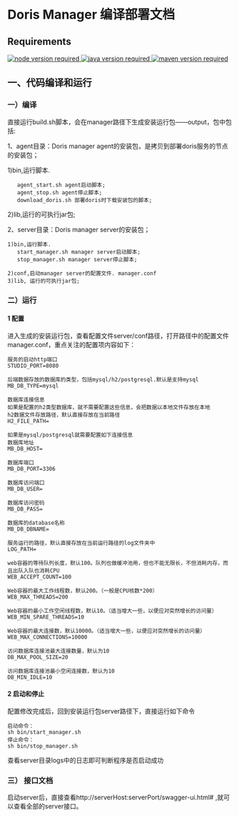 # Doris Manager 编译部署文档

## Requirements
<a href="https://github.com/apache/incubator-doris-manager">
    <img src="https://img.shields.io/badge/Node-%3E14.17.6-blue" alt="node version required" />
</a>
<a href="https://github.com/apache/incubator-doris-manager">
    <img src="https://img.shields.io/badge/Java-%3E%3D1.8.0-blue" alt="java version required" />
</a>
<a href="https://github.com/apache/incubator-doris-manager">
    <img src="https://img.shields.io/badge/Maven-%3E%3D3.0.0-blue" alt="maven version required" />
</a>

## 一、代码编译和运行
### 一）编译
直接运行build.sh脚本，会在manager路径下生成安装运行包——output，包中包括:

1、agent目录：Doris manager agent的安装包，是拷贝到部署doris服务的节点的安装包；

   1)bin,运行脚本.

       agent_start.sh agent启动脚本;
       agent_stop.sh agent停止脚本;
       download_doris.sh 部署doris时下载安装包的脚本;
   2)lib,运行的可执行jar包;

2、server目录：Doris manager server的安装包；
   
    1)bin,运行脚本.
       start_manager.sh manager server启动脚本;
       stop_manager.sh manager server停止脚本;

    2)conf,启动manager server的配置文件. manager.conf
    3)lib, 运行的可执行jar包;

### 二）运行
#### 1 配置
进入生成的安装运行包，查看配置文件server/conf路径，打开路径中的配置文件manager.conf，重点关注的配置项内容如下：
```$xslt
服务的启动http端口
STUDIO_PORT=8080

后端数据存放的数据库的类型，包括mysql/h2/postgresql.默认是支持mysql
MB_DB_TYPE=mysql

数据库连接信息
如果是配置的h2类型数据库，就不需要配置这些信息，会把数据以本地文件存放在本地
h2数据文件存放路径，默认直接存放在当前路径
H2_FILE_PATH=

如果是mysql/postgresql就需要配置如下连接信息
数据库地址
MB_DB_HOST=

数据库端口
MB_DB_PORT=3306

数据库访问端口
MB_DB_USER=

数据库访问密码
MB_DB_PASS=

数据库的database名称
MB_DB_DBNAME=

服务运行的路径，默认直接存放在当前运行路径的log文件夹中
LOG_PATH=

web容器的等待队列长度，默认100。队列也做缓冲池用，但也不能无限长，不但消耗内存，而且出队入队也消耗CPU
WEB_ACCEPT_COUNT=100

Web容器的最大工作线程数，默认200。（一般是CPU核数*200）
WEB_MAX_THREADS=200

Web容器的最小工作空闲线程数，默认10。（适当增大一些，以便应对突然增长的访问量）
WEB_MIN_SPARE_THREADS=10

Web容器的最大连接数，默认10000。（适当增大一些，以便应对突然增长的访问量）
WEB_MAX_CONNECTIONS=10000

访问数据库连接池最大连接数量，默认为10
DB_MAX_POOL_SIZE=20

访问数据库连接池最小空闲连接数，默认为10
DB_MIN_IDLE=10
```

#### 2 启动和停止
配置修改完成后，回到安装运行包server路径下，直接运行如下命令
```$xslt
启动命令：
sh bin/start_manager.sh
停止命令：
sh bin/stop_manager.sh
```
查看server目录logs中的日志即可判断程序是否启动成功

### 三） 接口文档

启动server后，直接查看http://serverHost:serverPort/swagger-ui.html# ,就可以查看全部的server接口。